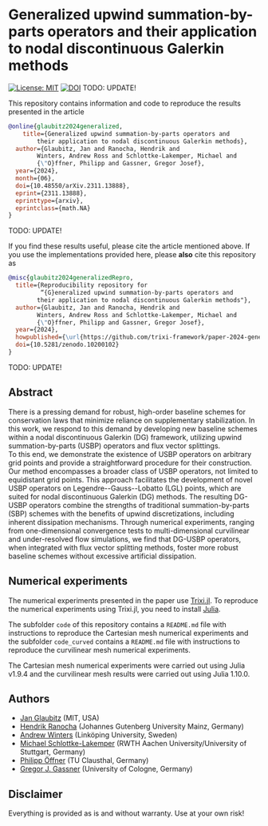 # Generalized upwind summation-by-parts operators and their application to nodal discontinuous Galerkin methods

[![License: MIT](https://img.shields.io/badge/License-MIT-success.svg)](https://opensource.org/licenses/MIT)
[![DOI](https://zenodo.org/badge/DOI/10.5281/zenodo.10200102.svg)](https://doi.org/10.5281/zenodo.10200102)
TODO: UPDATE! 

This repository contains information and code to reproduce the results presented in the
article
```bibtex
@online{glaubitz2024generalized,
	title={Generalized upwind summation-by-parts operators and 
  		their application to nodal discontinuous Galerkin methods},
  author={Glaubitz, Jan and Ranocha, Hendrik and 
        Winters, Andrew Ross and Schlottke-Lakemper, Michael and 
        {\"O}ffner, Philipp and Gassner, Gregor Josef},
  year={2024},
  month={06},
  doi={10.48550/arXiv.2311.13888},
  eprint={2311.13888},
  eprinttype={arxiv},
  eprintclass={math.NA}
}
```
TODO: UPDATE! 

If you find these results useful, please cite the article mentioned above. If you
use the implementations provided here, please **also** cite this repository as
```bibtex
@misc{glaubitz2024generalizedRepro,
  title={Reproducibility repository for
         “{G}eneralized upwind summation-by-parts operators and 
  		their application to nodal discontinuous Galerkin methods"},
  author={Glaubitz, Jan and Ranocha, Hendrik and 
        Winters, Andrew Ross and Schlottke-Lakemper, Michael and 
        {\"O}ffner, Philipp and Gassner, Gregor Josef},
  year={2024},
  howpublished={\url{https://github.com/trixi-framework/paper-2024-generalized-upwind-sbp}},
  doi={10.5281/zenodo.10200102}
}
```
TODO: UPDATE! 

## Abstract

There is a pressing demand for robust, high-order baseline schemes for conservation laws that minimize reliance on supplementary stabilization. 
In this work, we respond to this demand by developing new baseline schemes within a nodal discontinuous Galerkin (DG) framework, utilizing upwind summation-by-parts (USBP) operators and flux vector splittings.  
To this end, we demonstrate the existence of USBP operators on arbitrary grid points and provide a straightforward procedure for their construction. 
Our method encompasses a broader class of USBP operators, not limited to equidistant grid points.
This approach facilitates the development of novel USBP operators on Legendre--Gauss--Lobatto (LGL) points, which are suited for nodal discontinuous Galerkin (DG) methods. 
The resulting DG-USBP operators combine the strengths of traditional summation-by-parts (SBP) schemes with the benefits of upwind discretizations, including inherent dissipation mechanisms. 
Through numerical experiments, ranging from one-dimensional convergence tests to multi-dimensional curvilinear and under-resolved flow simulations, we find that DG-USBP operators, when integrated with flux vector splitting methods, foster more robust baseline schemes without excessive artificial dissipation.


## Numerical experiments

The numerical experiments presented in the paper use
[Trixi.jl](https://github.com/trixi-framework/Trixi.jl).
To reproduce the numerical experiments using Trixi.jl, you need to install
[Julia](https://julialang.org/).

The subfolder `code` of this repository contains a `README.md` file with
instructions to reproduce the Cartesian mesh numerical experiments and
the subfolder `code_curved` contains a `README.md` file with instructions
to reproduce the curvilinear mesh numerical experiments.

The Cartesian mesh numerical experiments were carried out using Julia v1.9.4
and the curvilinear mesh results were carried out using Julia 1.10.0.


## Authors

- [Jan Glaubitz](https://www.janglaubitz.com) (MIT, USA)
- [Hendrik Ranocha](https://ranocha.de) (Johannes Gutenberg University Mainz, Germany)
- [Andrew Winters](https://liu.se/en/employee/andwi94) (Linköping University, Sweden)
- [Michael Schlottke-Lakemper](https://lakemper.eu) (RWTH Aachen University/University of Stuttgart, Germany)
- [Philipp Öffner](https://philippoeffner.de) (TU Clausthal, Germany)
- [Gregor J. Gassner](https://www.mi.uni-koeln.de/NumSim/gregor-gassner/) (University of Cologne, Germany)


## Disclaimer

Everything is provided as is and without warranty. Use at your own risk!
